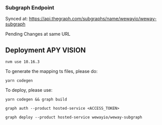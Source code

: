 ### Subgraph Endpoint

Synced at: https://api.thegraph.com/subgraphs/name/wewayio/weway-subgraph

Pending Changes at same URL

## Deployment APY VISION

```
nvm use 10.16.3
```

To generate the mapping ts files, please do:

```
yarn codegen
```

To deploy, please use:

```
yarn codegen && graph build

```

```
graph auth --product hosted-service <ACCESS_TOKEN>

```

```
graph deploy --product hosted-service wewayio/weway-subgraph

```
